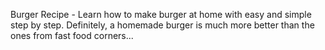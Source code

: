 Burger Recipe - Learn how to make burger at home with easy and simple step by step. Definitely, a homemade burger is much more better than the ones from fast food corners...